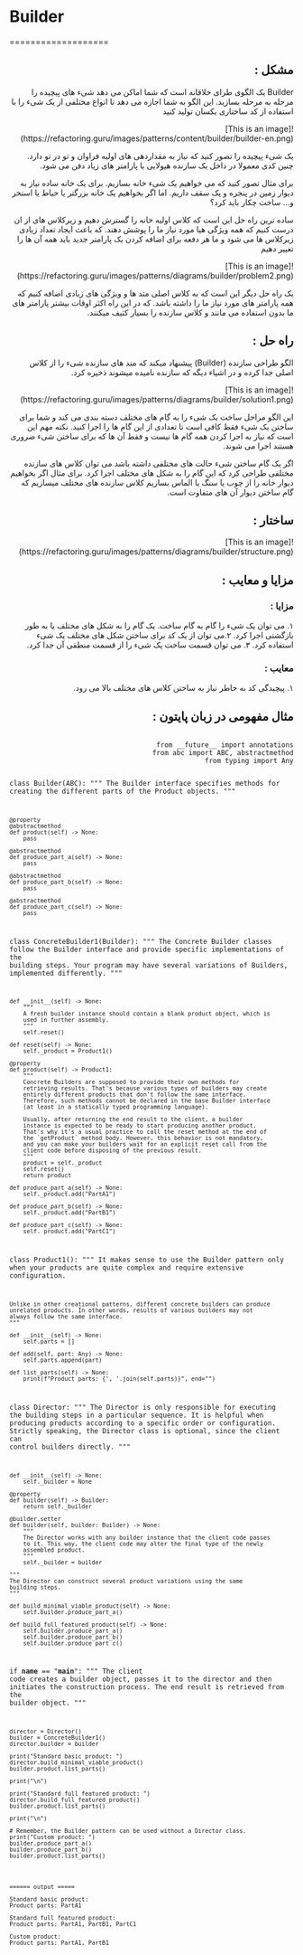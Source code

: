 <h1>Builder</h1>
===================

<div dir="rtl">
<h2>
مشکل :
</h2>
<p>
Builder یک الگوی طرای خلاقانه است که شما اماکن می دهد شیء های پیچیده را مرحله به مرحله بسازید. این الگو به شما اجازه می دهد تا انواع مختلفی از یک شیء را با استفاده از کد ساختاری یکسان تولید کنید
</p>
<p>
![This is an image](https://refactoring.guru/images/patterns/content/builder/builder-en.png)
</p>
<p>
یک شیء پیچیده را تصور کنید که نیاز به مقداردهی های اولیه فراوان و تو در تو دارد. چنین کدی معمولا در داخل یک سازنده هیولایی با پارامتر های زیاد دفن می شود.
</p>
<p>
برای مثال تصور کنید که می خواهیم یک شیء خانه بسازیم. برای یک خانه ساده نیاز به دیوار‌‍‍ زمین در پنجره و یک سقف داریم. اما اگر بخواهیم یک خانه بزرگتر یا حیاط یا استخر و... ساخت چکار باید کرد؟
</p>
<p>
ساده ترین راه حل این است که کلاس اولیه خانه را گسترش دهیم و زیرکلاس های از ان درست کنیم که همه ویژگی هیا مورد نیاز ما را پوشش دهند. که باعث ایجاد تعداد زیادی زیرکلاس ها می شود و ما هر دفعه برای اضافه کردن یک پارامتر جدید باید همه آن ها را تغییر دهیم
</p>
<p>
![This is an image](https://refactoring.guru/images/patterns/diagrams/builder/problem2.png)
</p>
<p>
یک راه حل دیگر این است که به کلاس اصلی متد ها و ویژگی های زیادی اضافه کنیم که همه پارامتر های مورد نیاز ما را داشته باشد. که در این راه اکثر اوقات بیشتر پارامتر های ما بدون استفاده می مانند و کلاس سازنده را بسیار کثیف میکنند.
</p>
<h2>
راه حل :
</h2>
<p>
الگو طراحی سازنده (Builder) پیشنهاد میکند که متد های سازنده شیء را از کلاس اصلی جدا کرده و در اشیاء دیگه که سازنده نامیده میشوند ذخیره کرد.
</p>
<p>
![This is an image](https://refactoring.guru/images/patterns/diagrams/builder/solution1.png)
</p>
<p>
این الگو مراحل ساخت یک شیء را به گام های مختلف دسته بندی می کند و شما برای ساختن یک شیء فقط کافی است تا تعدادی از این گام ها را اجرا کنید. نکته مهم این است که نیاز به اجرا کردن همه گام ها نیست و فقط آن ها که برای ساختن شیء ضروری هستند اجرا می شوند.
</p>
<p>
اگر یک گام ساختن شیء حالت های مختلفی داشته باشد می توان کلاس های سازنده مختلفی طراحی کرد که این گام را به شکل های مختلف اجرا کرد. برای مثال اگر بخواهیم دیوار خانه را از چوب یا سنگ یا الماس بسازیم کلاس سازنده های مختلف میسازیم که گام ساختن دیوار آن های متفاوت است.
</p>
<h2>
ساختار :
</h2>
<p>
![This is an image](https://refactoring.guru/images/patterns/diagrams/builder/structure.png)
</p>
<h2>
مزایا و معایب :
</h2>
<h3>
مزایا :
</h3>
<p>
۱. می توان یک شیء را گام به گام ساخت. یک گام را به شکل های مختلف یا به طور بازگشتی اجرا کرد.
۲.می توان از یک کد برای ساختن شکل های مختلف یک شیء استفاده کرد.
۳. می توان قسمت ساخت یک شیء را از قسمت منطقی آن جدا کرد.
</p>
<h3>
معایب :
</h3>
<p>
۱. پیچیدگی کد به خاطر نیاز به ساختن کلاس های مختلف بالا می رود.
</p>
<h2>
مثال مفهومی در زبان پایتون :
</h2>
<code dir="ltr">
from __future__ import annotations
from abc import ABC, abstractmethod
from typing import Any


class Builder(ABC):
    """
    The Builder interface specifies methods for creating the different parts of
    the Product objects.
    """

    @property
    @abstractmethod
    def product(self) -> None:
        pass

    @abstractmethod
    def produce_part_a(self) -> None:
        pass

    @abstractmethod
    def produce_part_b(self) -> None:
        pass

    @abstractmethod
    def produce_part_c(self) -> None:
        pass


class ConcreteBuilder1(Builder):
    """
    The Concrete Builder classes follow the Builder interface and provide
    specific implementations of the building steps. Your program may have
    several variations of Builders, implemented differently.
    """

    def __init__(self) -> None:
        """
        A fresh builder instance should contain a blank product object, which is
        used in further assembly.
        """
        self.reset()

    def reset(self) -> None:
        self._product = Product1()

    @property
    def product(self) -> Product1:
        """
        Concrete Builders are supposed to provide their own methods for
        retrieving results. That's because various types of builders may create
        entirely different products that don't follow the same interface.
        Therefore, such methods cannot be declared in the base Builder interface
        (at least in a statically typed programming language).

        Usually, after returning the end result to the client, a builder
        instance is expected to be ready to start producing another product.
        That's why it's a usual practice to call the reset method at the end of
        the `getProduct` method body. However, this behavior is not mandatory,
        and you can make your builders wait for an explicit reset call from the
        client code before disposing of the previous result.
        """
        product = self._product
        self.reset()
        return product

    def produce_part_a(self) -> None:
        self._product.add("PartA1")

    def produce_part_b(self) -> None:
        self._product.add("PartB1")

    def produce_part_c(self) -> None:
        self._product.add("PartC1")


class Product1():
    """
    It makes sense to use the Builder pattern only when your products are quite
    complex and require extensive configuration.

    Unlike in other creational patterns, different concrete builders can produce
    unrelated products. In other words, results of various builders may not
    always follow the same interface.
    """

    def __init__(self) -> None:
        self.parts = []

    def add(self, part: Any) -> None:
        self.parts.append(part)

    def list_parts(self) -> None:
        print(f"Product parts: {', '.join(self.parts)}", end="")


class Director:
    """
    The Director is only responsible for executing the building steps in a
    particular sequence. It is helpful when producing products according to a
    specific order or configuration. Strictly speaking, the Director class is
    optional, since the client can control builders directly.
    """

    def __init__(self) -> None:
        self._builder = None

    @property
    def builder(self) -> Builder:
        return self._builder

    @builder.setter
    def builder(self, builder: Builder) -> None:
        """
        The Director works with any builder instance that the client code passes
        to it. This way, the client code may alter the final type of the newly
        assembled product.
        """
        self._builder = builder

    """
    The Director can construct several product variations using the same
    building steps.
    """

    def build_minimal_viable_product(self) -> None:
        self.builder.produce_part_a()

    def build_full_featured_product(self) -> None:
        self.builder.produce_part_a()
        self.builder.produce_part_b()
        self.builder.produce_part_c()


if __name__ == "__main__":
    """
    The client code creates a builder object, passes it to the director and then
    initiates the construction process. The end result is retrieved from the
    builder object.
    """

    director = Director()
    builder = ConcreteBuilder1()
    director.builder = builder

    print("Standard basic product: ")
    director.build_minimal_viable_product()
    builder.product.list_parts()

    print("\n")

    print("Standard full featured product: ")
    director.build_full_featured_product()
    builder.product.list_parts()

    print("\n")

    # Remember, the Builder pattern can be used without a Director class.
    print("Custom product: ")
    builder.produce_part_a()
    builder.produce_part_b()
    builder.product.list_parts()
    
    
    
    
    ====== output =====
    
	Standard basic product: 
	Product parts: PartA1

	Standard full featured product: 
	Product parts: PartA1, PartB1, PartC1

	Custom product: 
	Product parts: PartA1, PartB1
</code>

</div>
